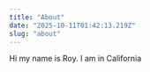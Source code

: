 ```yaml
---
title: "About"
date: "2025-10-11T01:42:13.219Z"
slug: "about"
---
```



Hi my name is Roy. I am in California

